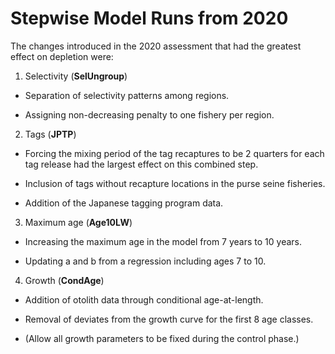 # Stepwise Model Runs from 2020

The changes introduced in the 2020 assessment that had the greatest effect on
depletion were:

1. Selectivity (**SelUngroup**)

- Separation of selectivity patterns among regions.

- Assigning non-decreasing penalty to one fishery per region.

2. Tags (**JPTP**)

- Forcing the mixing period of the tag recaptures to be 2 quarters for each tag
release had the largest effect on this combined step.

- Inclusion of tags without recapture locations in the purse seine fisheries.

- Addition of the Japanese tagging program data.

3. Maximum age (**Age10LW**)

- Increasing the maximum age in the model from 7 years to 10 years.

- Updating a and b from a regression including ages 7 to 10.

4. Growth (**CondAge**)

- Addition of otolith data through conditional age-at-length.

- Removal of deviates from the growth curve for the first 8 age classes.

- (Allow all growth parameters to be fixed during the control phase.)

